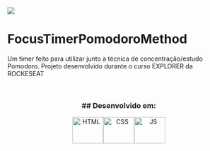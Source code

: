 <img src="https://i.imgur.com/kdyCrnx.jpg">

# FocusTimerPomodoroMethod
Um timer feito para utilizar junto a técnica de concentração/estudo Pomodoro. Projeto desenvolvido durante o curso EXPLORER da ROCKESEAT

<br>
<h3 align="center"> ## Desenvolvido em:</h3>
<div align="center">
<img align="center" alt="HTML" height="60" width="70" src="https://cdn.worldvectorlogo.com/logos/html-1.svg"><img align="center" alt="CSS" height="60" width="70" src="https://cdn.worldvectorlogo.com/logos/css-3.svg"><img align="center" alt="JS" height="60" width="70" src="https://cdn.worldvectorlogo.com/logos/javascript-1.svg">
</div>

